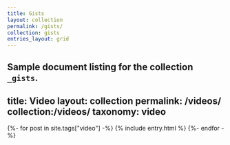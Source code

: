 ```yaml
---
title: Gists
layout: collection
permalink: /gists/
collection: gists
entries_layout: grid
---
```


Sample document listing for the collection `_gists`.
---
title: Video
layout: collection
permalink: /videos/
collection:/videos/
taxonomy: video
---


{%- for post in site.tags["video"] -%}
  {% include entry.html %}
{%- endfor -%}
